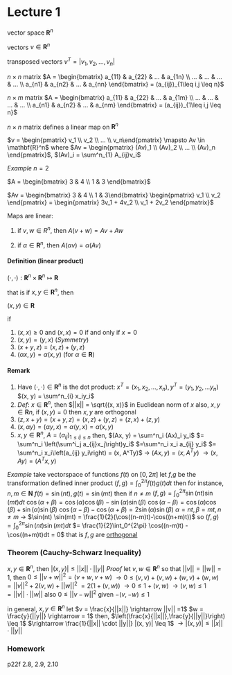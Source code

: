 # Lecture 1

vector space					$\mathbf{R}^n$

vectors							$v\in \mathbf{R}^n$

transposed vectors 			$v^T=|v_1, v_2, ..., v_n|$

$n\times n$ matrix					$A = \begin{bmatrix} a_{11} & a_{22} & … & a_{1n} \\ … & … & … & … \\ a_{n1} & a_{n2} & … & a_{nn} \end{bmatrix} = (a_{ij})_{1\leq i,j \leq n}$

$n \times m$ matrix					$A = \begin{bmatrix} a_{11} & a_{22} & … & a_{1m} \\ … & … & … & … \\ a_{n1} & a_{n2} & … & a_{nm} \end{bmatrix} = (a_{ij})_{1\leq i,j \leq n}$

$n\times n$ matrix defines a linear map on $\mathbf{R}^n$

$v = \begin{pmatrix} v_1 \\ v_2 \\ … \\ v_n\end{pmatrix} \mapsto Av \in \mathbf{R}^n$
where $Av = \begin{pmatrix} (Av)_1 \\ (Av)_2 \\ … \\ (Av)_n \end{pmatrix}$, $(Av)_i = \sum^n_{1} A_{ij}v_i$


_Example_
$n = 2$

$A = \begin{bmatrix} 3 & 4 \\ 1 & 3 \end{bmatrix}$

$Av = \begin{bmatrix} 3 & 4 \\ 1 & 3\end{bmatrix} \begin{pmatrix} v_1 \\ v_2 \end{pmatrix} = \begin{pmatrix} 3v_1 + 4v_2 \\ v_1 + 2v_2 \end{pmatrix}$



Maps are linear:

1. if $v,w \in R^n$, then $A(v+w) = Av + Aw$

2. if $\alpha \in \mathbf{R}^n$, then $A(\alpha v) = \alpha (Av)$


#### Definition (linear product)

$(\cdot, \cdot): \mathbf{R}^n \times \mathbf{R}^n \mapsto \mathbf{R}$

that is if $x, y \in \mathbf{R}^n$, then

$(x, y) \in \mathbf{R}$

if

1. $(x, x) \geq 0$ and $(x, x) = 0$ if and only if $x=0$
2. $(x, y) = (y, x)$                         (_Symmetry_)
3. $(x+y, z) = (x, z) + (y, z)$
4. $(\alpha x, y) = \alpha(x, y)$                    (for $\alpha \in \mathbf{R}$)

#### Remark
1. Have $(\cdot, \cdot) \in \mathbf{R}^n$ is the dot product:
$x^T = (x_1, x_2, …, x_n), y^T=(y_1, y_2, … y_n)$
$(x, y) = \sum^n_{i} x_iy_i$
2. _Def_: $x\in \mathbf{R}^n$, then $||x|| = \sqrt{(x, x)}$ in Euclidean norm of $x$
also, $x, y \in \mathbf{R}n$, if $(x, y) = 0$ then $x, y$ are orthogonal
3. $(z, x+y) = (x+y, z) = (x, z) + (y,z) = (z, x) + (z, y)$
4. $(x, \alpha y) = (\alpha y, x) = \alpha (y, x) = \alpha(x, y)$
5. $x, y \in \mathbf{R}^n$, $A = (a_{ij})_{1\leq ij\leq n}$
then, $(Ax, y) = \sum^n_i (Ax)_i y_i$
$= \sum^n_i \left(\sum^i_j a_{ij}x_j\right)y_i$
$=\sum^n_i x_i a_{ij} y_i$
$= \sum^n_i x_i\left(a_{ij} y_i\right) = (x, A^Ty)$
$\rightarrow$ $(Ax, y) = (x, A^Ty)$
$\rightarrow (x, Ay) = (A^Tx, y)$

_Example_
take vectorspace of functions $f(t)$ on $[0, 2\pi]$
let $f$,$g$ be the transformation defined inner product
$(f, g) = \int_0^{2\pi} f(t)g(t) dt$
then for instance, $n, m \in \mathbf{N}$
$f(t) = \sin(nt), g(t) = \sin(mt)$
then if $n \neq m$
$(f,g) = \int_0^{2\pi} \sin(nt) \sin(mt) dt$
$\cos(\alpha + \beta) = \cos(\alpha) \cos(\beta) - \sin(\alpha) \sin(\beta)$
$\cos(\alpha - \beta) = \cos(\alpha) \cos(\beta) + \sin(\alpha) \sin(\beta)$
$\cos(\alpha-\beta)-\cos(\alpha+\beta) = 2\sin(\alpha)\sin(\beta)$
$\alpha = nt, \beta = mt, n\neq m$ 
$\rightarrow$ $\sin(nt) \sin(mt) = \frac{1}{2}(\cos((n-m)t)-\cos((n+m)t))$
so
$(f,g) = \int_0^{2\pi} \sin(nt) \sin(mt) dt$
$= \frac{1}{2}\int_0^{2\pi} \cos((n-m)t) - \cos((n+m)t)dt = 0$
that is $f, g$ are <ins>orthogonal</ins>

### Theorem (Cauchy-Schwarz Inequality)
$x, y \in \mathbf{R}^n$, then
$|(x, y)| \leq ||x||\cdot ||y||$
_Proof_
let $v, w \in \mathbf{R}^n$ so that $||v|| = ||w|| = 1$,
then 
$0 \leq ||v+w||^2 = (v+w, v+w)$
$\rightarrow 0 \leq (v, v) + (v, w) + (w, v) + (w, w)$
$= ||v||^2 + 2(v, w) + ||w||^2$
$= 2(1 + (v, w))$
$\rightarrow 0 \leq 1 + (v, w)$
$\rightarrow (v, w) \leq 1$ $= ||v||\cdot || w||$ 
also $0 \leq ||v-w||^2$ given
$-(v, -w) \leq 1$

in general, $x, y \in \mathbf{R}^n$ let
$v = \frac{x}{||x||} \rightarrow ||v|| =1$
$w = \frac{y}{||y||} \rightarrow = 1$
then, $\left(\frac{x}{||x||},\frac{y}{||y||}\right) \leq 1$
$\rightarrow \frac{1}{||x|| \cdot ||y||} |(x, y)| \leq 1$
$\rightarrow |(x, y)| \leq ||x|| \cdot ||y||$

### Homework
p22f
2.8, 2.9, 2.10